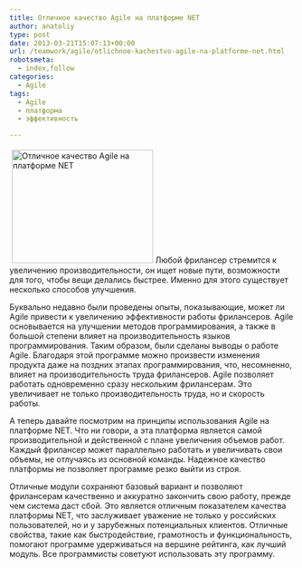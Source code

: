 ```yaml
---
title: Отличное качество Agile на платформе NET
author: anatoliy
type: post
date: 2013-03-21T15:07:13+00:00
url: /teamwork/agile/otlichnoe-kachestvo-agile-na-platforme-net.html
robotsmeta:
  - index,follow
categories:
  - Agile
tags:
  - Agile
  - платформа
  - эффективность

---
```

[<img class="alignleft size-full wp-image-2041"  style="margin: 4px;" alt="Отличное качество Agile на платформе NET" src="http://dotnetcoding.ru/wp-content/uploads/2013/03/agile-avi-video-joiner-1.8.5-1.jpg" width="250" height="200" />][1]Любой фрилансер стремится к увеличению производительности, он ищет новые пути, возможности для того, чтобы вещи делались быстрее. Именно для этого существует несколько способов улучшения.

Буквально недавно были проведены опыты, показывающие, может ли Agile привести к увеличению эффективности работы фрилансеров. Agile основывается на улучшении методов программирования, а также в большой степени влияет на производительность языков программирования. Таким образом, были сделаны выводы о работе Agile. Благодаря этой программе можно произвести изменения продукта даже на поздних этапах программирования, что, несомненно, влияет на производительность труда фрилансеров. Agile позволяет работать одновременно сразу нескольким фрилансерам. Это увеличивает не только производительность труда, но и скорость работы.<!--more-->

А теперь давайте посмотрим на принципы использования Agile на платформе NET. Что ни говори, а эта платформа является самой производительной и действенной с плане увеличения объемов работ. Каждый фрилансер может параллельно работать и увеличивать свои объемы, не отлучаясь из основной команды. Надежное качество платформы не позволяет программе резко выйти из строя.

Отличные модули сохраняют базовый вариант и позволяют фрилансерам качественно и аккуратно закончить свою работу, прежде чем система даст сбой. Это является отличным показателем качества платформы NET, что заслуживает уважение не только у российских пользователей, но и у зарубежных потенциальных клиентов. Отличные свойства, такие как быстродействие, грамотность и функциональность, помогают программе удерживаться на вершине рейтинга, как лучший модуль. Все программисты советуют использовать эту программу.

 [1]: http://dotnetcoding.ru/wp-content/uploads/2013/03/agile-avi-video-joiner-1.8.5-1.jpg